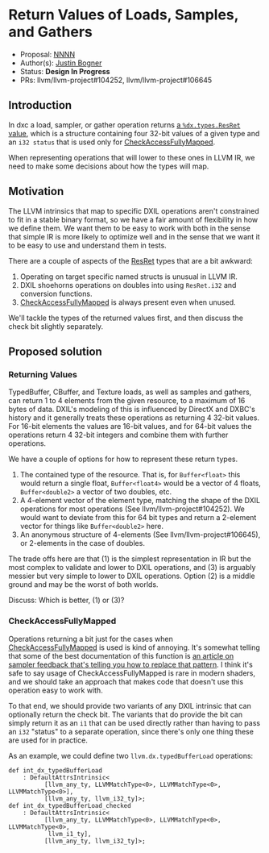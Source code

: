<!-- {% raw %} -->

# Return Values of Loads, Samples, and Gathers

* Proposal: [NNNN](NNNN-the-resret-type.md)
* Author(s): [Justin Bogner](https://github.com/bogner)
* Status: **Design In Progress**
* PRs: llvm/llvm-project#104252, llvm/llvm-project#106645

## Introduction

In dxc a load, sampler, or gather operation returns [a `%dx.types.ResRet`
value][ResRet], which is a structure containing four 32-bit values of a given
type and an `i32 status` that is used only for [CheckAccessFullyMapped].

When representing operations that will lower to these ones in LLVM IR, we need
to make some decisions about how the types will map.

[ResRet]: https://github.com/microsoft/DirectXShaderCompiler/blob/main/docs/DXIL.rst#resource-operation-return-types
[CheckAccessFullyMapped]: https://learn.microsoft.com/en-us/windows/win32/direct3dhlsl/checkaccessfullymapped

## Motivation

The LLVM intrinsics that map to specific DXIL operations aren't constrained to
fit in a stable binary format, so we have a fair amount of flexibility in how
we define them. We want them to be easy to work with both in the sense that
simple IR is more likely to optimize well and in the sense that we want it to
be easy to use and understand them in tests.

There are a couple of aspects of the [ResRet] types that are a bit awkward:
1. Operating on target specific named structs is unusual in LLVM IR.
2. DXIL shoehorns operations on doubles into using `ResRet.i32` and conversion
   functions.
3. [CheckAccessFullyMapped] is always present even when unused.

We'll tackle the types of the returned values first, and then discuss the check
bit slightly separately.

## Proposed solution

### Returning Values

TypedBuffer, CBuffer, and Texture loads, as well as samples and gathers, can
return 1 to 4 elements from the given resource, to a maximum of 16 bytes of
data. DXIL's modeling of this is influenced by DirectX and DXBC's history and
it generally treats these operations as returning 4 32-bit values. For 16-bit
elements the values are 16-bit values, and for 64-bit values the operations
return 4 32-bit integers and combine them with further operations.

We have a couple of options for how to represent these return types.

1. The contained type of the resource. That is, for `Buffer<float>` this would
   return a single float, `Buffer<float4>` would be a vector of 4 floats,
   `Buffer<double2>` a vector of two doubles, etc.
2. A 4-element vector of the element type, matching the shape of the DXIL
   operations for most operations (See llvm/llvm-project#104252). We would want
   to deviate from this for 64 bit types and return a 2-element vector for
   things like `Buffer<double2>` here.
3. An anonymous structure of 4-elements (See llvm/llvm-project#106645), or
   2-elements in the case of doubles.

The trade offs here are that (1) is the simplest representation in IR but the
most complex to validate and lower to DXIL operations, and (3) is arguably
messier but very simple to lower to DXIL operations. Option (2) is a middle
ground and may be the worst of both worlds.

Discuss: Which is better, (1) or (3)?

[BufferLoad]: https://github.com/microsoft/DirectXShaderCompiler/blob/main/docs/DXIL.rst#bufferload

### CheckAccessFullyMapped

Operations returning a bit just for the cases when [CheckAccessFullyMapped] is
used is kind of annoying. It's somewhat telling that some of the best
documentation of this function is [an article on sampler feedback that's
telling you how to replace that pattern][Sampler Feedback]. I think it's safe
to say usage of CheckAccessFullyMapped is rare in modern shaders, and we should
take an approach that makes code that doesn't use this operation easy to work
with.

To that end, we should provide two variants of any DXIL intrinsic that can
optionally return the check bit. The variants that do provide the bit can
simply return it as an `i1` that can be used directly rather than having to
pass an `i32` "status" to a separate operation, since there's only one thing
these are used for in practice.

As an example, we could define two `llvm.dx.typedBufferLoad` operations:
```tablegen
def int_dx_typedBufferLoad
    : DefaultAttrsIntrinsic<
          [llvm_any_ty, LLVMMatchType<0>, LLVMMatchType<0>, LLVMMatchType<0>],
          [llvm_any_ty, llvm_i32_ty]>;
def int_dx_typedBufferLoad_checked
    : DefaultAttrsIntrinsic<
          [llvm_any_ty, LLVMMatchType<0>, LLVMMatchType<0>, LLVMMatchType<0>,
           llvm_i1_ty],
          [llvm_any_ty, llvm_i32_ty]>;
```

[Sampler Feedback]: https://devblogs.microsoft.com/directx/coming-to-directx-12-sampler-feedback-some-useful-once-hidden-data-unlocked/

<!-- {% endraw %} -->
